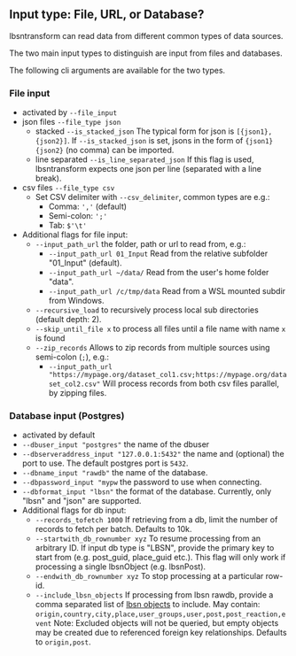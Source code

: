 ## Input type: File, URL, or Database?

lbsntransform can read data from different common types of data sources.

The two main input types to distinguish are input from files and databases.

The following cli arguments are available for the two types.

### File input 

* activated by `--file_input`
* json files `--file_type json`
    * stacked `--is_stacked_json`
      The typical form for json is `[{json1},{json2}]`. If `--is_stacked_json` is set,
      jsons in the form of `{json1}{json2}` (no comma) can be imported.
    * line separated `--is_line_separated_json`
      If this flag is used, lbsntransform expects one json per line (separated with a line break).
* csv files `--file_type csv`
    * Set CSV delimiter with `--csv_delimiter`, common types are e.g.:
        * Comma: `','` (default)
        * Semi-colon: `';'`
        * Tab: `$'\t'`
* Additional flags for file input:
    * `--input_path_url` the folder, path or url to read from, e.g.:
        * `--input_path_url 01_Input` Read from the relative subfolder "01_Input" (default).
        * `--input_path_url ~/data/` Read from the user's home folder "data".
        * `--input_path_url /c/tmp/data` Read from a WSL mounted subdir from Windows.
    * `--recursive_load` to recursively process local sub directories (default depth: 2).
    * `--skip_until_file x` to process all files until a file name with name `x` is found
    * `--zip_records` Allows to zip records from multiple sources using semi-colon (`;`), e.g.:
        * `--input_path_url "https://mypage.org/dataset_col1.csv;https://mypage.org/dataset_col2.csv"`
          Will process records from both csv files parallel, by zipping files.
              
### Database input (Postgres)

* activated by default
* `--dbuser_input "postgres"` the name of the dbuser
* `--dbserveraddress_input "127.0.0.1:5432"` the name and (optional) the port to use. The default postgres port is `5432`.
* `--dbname_input "rawdb"` the name of the database.
* `--dbpassword_input "mypw` the password to use when connecting.
* `--dbformat_input "lbsn"` the format of the database. Currently, only "lbsn" and "json" are supported.
* Additional flags for db input:
    - `--records_tofetch 1000` If retrieving from a db, limit the 
      number of records to fetch per batch. Defaults to 10k.
    - `--startwith_db_rownumber xyz` To resume processing from an arbitrary ID.
      If input db type is "LBSN", provide the primary key to start from (e.g. post_guid, place_guid etc.). 
      This flag will only work if processing a single lbsnObject (e.g. lbsnPost).
    - `--endwith_db_rownumber xyz` To stop processing at a particular row-id.
    - `--include_lbsn_objects` If processing from lbsn rawdb, provide a comma separated list of 
      [lbsn objects](https://lbsn.vgiscience.org/structure/) to include. May contain: 
      `origin,country,city,place,user_groups,user,post,post_reaction,event`
      Note: Excluded objects will not be queried, but empty objects may be created due to referenced 
      foreign key relationships. Defaults to `origin,post`.